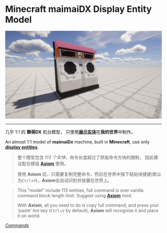 # Minecraft maimaiDX Display Entity Model

![2024-12-16_17.35.37.png](screenshots/2024-12-16_17.35.37.png)

---

几乎 1:1 的 **舞萌DX** 机台模型，
 只使用[**展示实体**](https://zh.minecraft.wiki/w/%E5%B1%95%E7%A4%BA%E5%AE%9E%E4%BD%93)在**我的世界**中制作。

An almost 1:1 model of **maimaiDx** machine,
 built in **Minecraft**,
 use only [**display entities**](https://minecraft.wiki/w/Display).

>   整个模型包含 _113 个实体_，命令长度超过了原版命令方块的限制，
>    因此建议配合模组 [**Axiom**](https://modrinth.com/mod/axiom) 使用。
>
>   使用 **Axiom** 后，只需要复制完整命令，然后在世界中按下粘贴快捷键(默认为`Ctrl`+`V`)，**Axiom**会自动识别并放置在世界上。
>

>   This "model" include 113 entities, full command is over vanilla command block length limit.
>    Suggest using [**Axiom**](https://modrinth.com/mod/axiom) mod.
>
>   With **Axiom**, all you need to do is copy full command, and press your 'paste' hot key (`Ctrl`+`V` by default),
>    **Axiom** will recognise it and place it on world.
>

[_Commands_](model/model.command.md)
